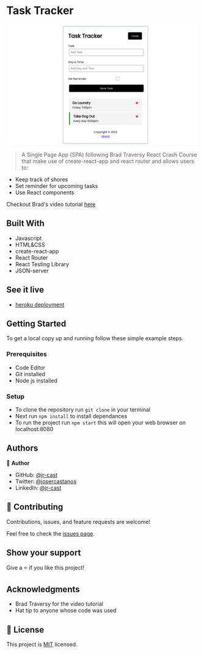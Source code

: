 # Task Tracker 

![task tracker](./cover.png)

> A Single Page App (SPA) following Brad Traversy React Crash Course that make use of create-react-app and react router and allows users to:

* Keep track of shores
* Set reminder for upcoming tasks
* Use React components

Checkout Brad's video tutorial [here](https://www.youtube.com/watch?v=w7ejDZ8SWv8&ab_channel=TraversyMedia)

## Built With

- Javascript
- HTML&CSS
- create-react-app
- React Router
- React Testing Library 
- JSON-server

## See it live

- [heroku deployment]()

## Getting Started

To get a local copy up and running follow these simple example steps.

### Prerequisites

- Code Editor
- Git installed
- Node js installed 

### Setup

- To clone the repository run `git clone` in your terminal
- Next run `npm install` to install dependances
- To run the project run `npm start` this will open your web browser on localhost:8080


## Authors

👤 **Author**

- GitHub: [@jr-cast](https://github.com/jr-cast)
- Twitter: [@josercastanos](https://twitter.com/josercastanos)
- LinkedIn: [@jr-cast](https://linkedin.com/in/jr-cast)

## 🤝 Contributing

Contributions, issues, and feature requests are welcome!

Feel free to check the [issues page](../../issues/).

## Show your support

Give a ⭐️ if you like this project!

## Acknowledgments

- Brad Traversy for the video tutorial
- Hat tip to anyone whose code was used

## 📝 License

This project is [MIT](./LICENSE) licensed.
